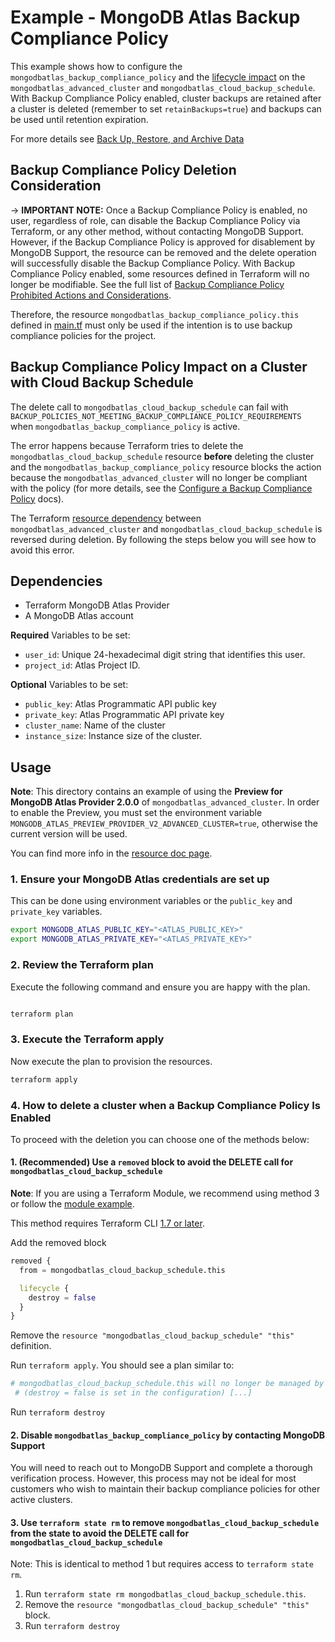 # Example - MongoDB Atlas Backup Compliance Policy
This example shows how to configure the `mongodbatlas_backup_compliance_policy` and the [lifecycle impact](#backup-compliance-policy-impact-on-a-cluster-with-cloud-backup-schedule) on the `mongodbatlas_advanced_cluster` and `mongodbatlas_cloud_backup_schedule`. With Backup Compliance Policy enabled, cluster backups are retained after a cluster is deleted (remember to set `retainBackups=true`) and backups can be used until retention expiration.

For more details see [Back Up, Restore, and Archive Data](https://www.mongodb.com/docs/atlas/backup-restore-cluster/)

## Backup Compliance Policy Deletion Consideration
-> **IMPORTANT NOTE:** Once a Backup Compliance Policy is enabled, no user, regardless of role, can disable the Backup Compliance Policy via Terraform, or any other method, without contacting MongoDB Support. However, if the Backup Compliance Policy is approved for disablement by MongoDB Support, the resource can be removed and the delete operation will successfully disable the Backup Compliance Policy. With Backup Compliance Policy enabled, some resources defined in Terraform will no longer be modifiable. See the full list of [Backup Compliance Policy Prohibited Actions and Considerations](https://www.mongodb.com/docs/atlas/backup/cloud-backup/backup-compliance-policy/#configure-a-backup-compliance-policy).

Therefore, the resource `mongodbatlas_backup_compliance_policy.this` defined in [main.tf](main.tf) must only be used if the intention is to use backup compliance policies for the project.

## Backup Compliance Policy Impact on a Cluster with Cloud Backup Schedule
The delete call to `mongodbatlas_cloud_backup_schedule` can fail with `BACKUP_POLICIES_NOT_MEETING_BACKUP_COMPLIANCE_POLICY_REQUIREMENTS` when `mongodbatlas_backup_compliance_policy` is active.

The error happens because Terraform tries to delete the `mongodbatlas_cloud_backup_schedule` resource **before** deleting the cluster and the `mongodbatlas_backup_compliance_policy` resource blocks the action because the `mongodbatlas_advanced_cluster` will no longer be compliant with the policy (for more details, see the [Configure a Backup Compliance Policy](https://www.mongodb.com/docs/atlas/backup/cloud-backup/backup-compliance-policy/#configure-a-backup-compliance-policy) docs).

The Terraform [resource dependency](https://developer.hashicorp.com/terraform/language/resources/behavior#resource-dependencies) between `mongodbatlas_advanced_cluster` and `mongodbatlas_cloud_backup_schedule` is reversed during deletion.
By following the steps below you will see how to avoid this error.


## Dependencies

- Terraform MongoDB Atlas Provider
- A MongoDB Atlas account

**Required** Variables to be set:
- `user_id`: Unique 24-hexadecimal digit string that identifies this user.
- `project_id`: Atlas Project ID.

**Optional** Variables to be set:
- `public_key`: Atlas Programmatic API public key
- `private_key`: Atlas Programmatic API private key
- `cluster_name`: Name of the cluster
- `instance_size`: Instance size of the cluster.

## Usage

**Note**: This directory contains an example of using the **Preview for MongoDB Atlas Provider 2.0.0** of `mongodbatlas_advanced_cluster`. In order to enable the Preview, you must set the environment variable `MONGODB_ATLAS_PREVIEW_PROVIDER_V2_ADVANCED_CLUSTER=true`, otherwise the current version will be used.

You can find more info in the [resource doc page](https://registry.terraform.io/providers/mongodb/mongodbatlas/latest/docs/resources/advanced_cluster%2520%2528preview%2520provider%25202.0.0%2529).


### 1. Ensure your MongoDB Atlas credentials are set up

This can be done using environment variables or the `public_key` and `private_key` variables.

```bash
export MONGODB_ATLAS_PUBLIC_KEY="<ATLAS_PUBLIC_KEY>"
export MONGODB_ATLAS_PRIVATE_KEY="<ATLAS_PRIVATE_KEY>"
```
### 2. Review the Terraform plan

Execute the following command and ensure you are happy with the plan.


```bash

terraform plan
```

### 3. Execute the Terraform apply

Now execute the plan to provision the resources.

```bash
terraform apply
```

### 4. How to delete a cluster when a Backup Compliance Policy Is Enabled

To proceed with the deletion you can choose one of the methods below:  

#### 1. (Recommended) Use a `removed` block to avoid the DELETE call for `mongodbatlas_cloud_backup_schedule`
**Note**: If you are using a Terraform Module, we recommend using method 3 or follow the [module example](../module/README.md#how-to-delete-the-cluster-and-retain-their-backup-snapshots).

This method requires Terraform CLI [1.7 or later](https://developer.hashicorp.com/terraform/language/resources/syntax#removing-resources).

Add the removed block
```terraform
removed {
  from = mongodbatlas_cloud_backup_schedule.this

  lifecycle {
    destroy = false
  }
}
```
Remove the `resource "mongodbatlas_cloud_backup_schedule" "this"` definition.

Run `terraform apply`. You should see a plan similar to:

```bash
# mongodbatlas_cloud_backup_schedule.this will no longer be managed by Terraform, but will not be destroyed
 # (destroy = false is set in the configuration) [...]
 ```

 Run `terraform destroy`


#### 2. Disable `mongodbatlas_backup_compliance_policy` by contacting MongoDB Support
You will need to reach out to MongoDB Support and complete a thorough verification process. However, this process may not be ideal for most customers who wish to maintain their backup compliance policies for other active clusters.

#### 3. Use `terraform state rm` to remove `mongodbatlas_cloud_backup_schedule` from the state to avoid the DELETE call for `mongodbatlas_cloud_backup_schedule`
Note: This is identical to method 1 but requires access to `terraform state rm`.

1. Run `terraform state rm mongodbatlas_cloud_backup_schedule.this`.
2. Remove the `resource "mongodbatlas_cloud_backup_schedule" "this"` block.
3. Run `terraform destroy`
